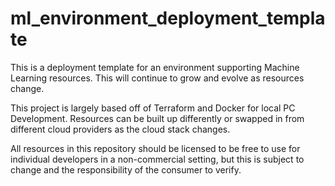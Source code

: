 # ml_environment_deployment_template
This is a deployment template for an environment supporting Machine Learning resources. This will continue to grow and evolve as resources change. 

This project is largely based off of Terraform and Docker for local PC Development. Resources can be built up differently or swapped in from different cloud providers as the cloud stack changes. 

All resources in this repository should be licensed to be free to use for individual developers in a non-commercial setting, but this is subject to change and the responsibility of the consumer to verify.

